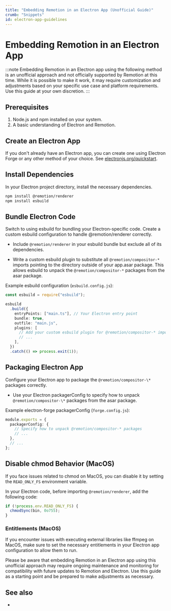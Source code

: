 ```yaml
---
title: "Embedding Remotion in an Electron App (Unofficial Guide)"
crumb: "Snippets"
id: electron-app-guidelines
---
```


# Embedding Remotion in an Electron App

:::note
Embedding Remotion in an Electron app using the following method is an unofficial approach and not officially supported by Remotion at this time. While it is possible to make it work, it may require customization and adjustments based on your specific use case and platform requirements. Use this guide at your own discretion.
:::

## Prerequisites

1. Node.js and npm installed on your system.
2. A basic understanding of Electron and Remotion.

## Create an Electron App

If you don't already have an Electron app, you can create one using Electron Forge or any other method of your choice. See [electronjs.org/quickstart](https://www.electronjs.org/docs/latest/tutorial/quick-start).

## Install Dependencies

In your Electron project directory, install the necessary dependencies.

```bash
npm install @remotion/renderer
npm install esbuild
```

## Bundle Electron Code

Switch to using esbuild for bundling your Electron-specific code. Create a custom esbuild configuration to handle @remotion/renderer correctly.

- Include `@remotion/renderer` in your esbuild bundle but exclude all of its dependencies.

- Write a custom esbuild plugin to substitute all `@remotion/compositor-*` imports pointing to the directory outside of your app.asar package. This allows esbuild to unpack the `@remotion/compositor-*` packages from the asar package.

Example esbuild configuration (`esbuild.config.js`):

```ts
const esbuild = require("esbuild");

esbuild
  .build({
    entryPoints: ["main.ts"], // Your Electron entry point
    bundle: true,
    outfile: "main.js",
    plugins: [
      // Add your custom esbuild plugin for @remotion/compositor-* imports
      // ...
    ],
  })
  .catch(() => process.exit(1));
```

## Packaging Electron App

Configure your Electron app to package the `@remotion/compositor-\*` packages correctly.

- Use your Electron packagerConfig to specify how to unpack `@remotion/compositor-\*` packages from the asar package.

Example electron-forge packagerConfig (`forge.config.js`):

```ts
module.exports = {
  packagerConfig: {
    // Specify how to unpack @remotion/compositor-* packages
    // ...
  },
  // ...
};
```

## Disable chmod Behavior (MacOS)

If you face issues related to chmod on MacOS, you can disable it by setting the `READ_ONLY_FS` environment variable.

In your Electron code, before importing `@remotion/renderer`, add the following code:

```js
if (!process.env.READ_ONLY_FS) {
  chmodSync(bin, 0o755);
}
```

### Entitlements (MacOS)

If you encounter issues with executing external libraries like ffmpeg on MacOS, make sure to set the necessary entitlements in your Electron app configuration to allow them to run.

Please be aware that embedding Remotion in an Electron app using this unofficial approach may require ongoing maintenance and monitoring for compatibility with future updates to Remotion and Electron. Use this guide as a starting point and be prepared to make adjustments as necessary.

## See also

-
